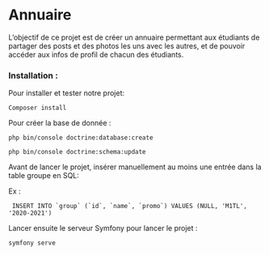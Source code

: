 # Annuaire
L’objectif de ce projet est de créer un annuaire permettant aux étudiants de partager des posts et des photos les uns avec les autres, et de pouvoir accéder aux infos de profil de chacun des étudiants.

### Installation : 

Pour installer et tester notre projet: 


```
Composer install
```

Pour créer la base de donnée :

```
php bin/console doctrine:database:create
```

```
php bin/console doctrine:schema:update
```

Avant de lancer le projet, insérer manuellement au moins une entrée dans la table groupe en SQL:

Ex :

```
 INSERT INTO `group` (`id`, `name`, `promo`) VALUES (NULL, 'M1TL', '2020-2021')
```

Lancer ensuite le serveur Symfony pour lancer le projet :

```
symfony serve 
```

